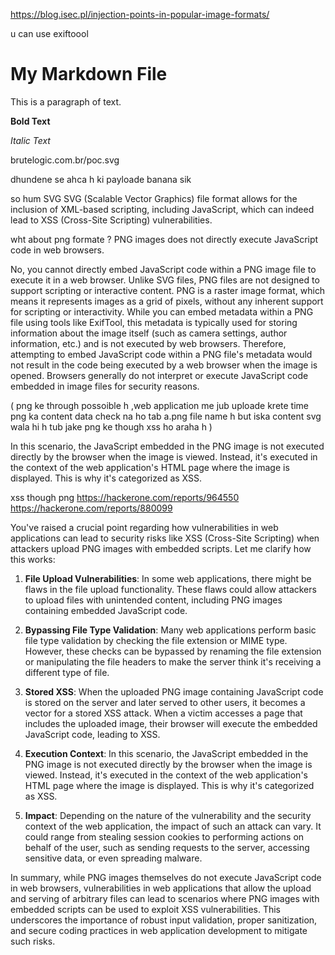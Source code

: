 
https://blog.isec.pl/injection-points-in-popular-image-formats/

u can use exiftoool 

# My Markdown File

This is a paragraph of text.

**Bold Text**

*Italic Text*

brutelogic.com.br/poc.svg

dhundene se ahca h ki payloade banana sik


so hum SVG 
SVG (Scalable Vector Graphics) file format allows for the inclusion of XML-based scripting, including JavaScript, which can indeed lead to XSS (Cross-Site Scripting) vulnerabilities.
 
wht about png formate ?
PNG images does not directly execute JavaScript code in web browsers.

No, you cannot directly embed JavaScript code within a PNG image file to execute it in a web browser. Unlike SVG files, PNG files are not designed to support scripting or interactive content. PNG is a raster image format, which means it represents images as a grid of pixels, without any inherent support for scripting or interactivity.
While you can embed metadata within a PNG file using tools like ExifTool, this metadata is typically used for storing information about the image itself (such as camera settings, author information, etc.) and is not executed by web browsers.
Therefore, attempting to embed JavaScript code within a PNG file's metadata would not result in the code being executed by a web browser when the image is opened. Browsers generally do not interpret or execute JavaScript code embedded in image files for security reasons.

( png ke through possoible h ,web application me  jub uploade krete time png ka content data check na ho tab a.png file name h but iska content svg wala hi h tub jake png ke though xss ho araha h  )

In this scenario, the JavaScript embedded in the PNG image is not executed directly by the browser when the image is viewed. Instead, it's executed in the context of the web application's HTML page where the image is displayed. This is why it's categorized as XSS.

 xss though png 
 https://hackerone.com/reports/964550
 https://hackerone.com/reports/880099
 
You've raised a crucial point regarding how vulnerabilities in web applications can lead to security risks like XSS (Cross-Site Scripting) when attackers upload PNG images with embedded scripts. Let me clarify how this works:

1. **File Upload Vulnerabilities**: In some web applications, there might be flaws in the file upload functionality. These flaws could allow attackers to upload files with unintended content, including PNG images containing embedded JavaScript code.

2. **Bypassing File Type Validation**: Many web applications perform basic file type validation by checking the file extension or MIME type. However, these checks can be bypassed by renaming the file extension or manipulating the file headers to make the server think it's receiving a different type of file.

3. **Stored XSS**: When the uploaded PNG image containing JavaScript code is stored on the server and later served to other users, it becomes a vector for a stored XSS attack. When a victim accesses a page that includes the uploaded image, their browser will execute the embedded JavaScript code, leading to XSS.

4. **Execution Context**: In this scenario, the JavaScript embedded in the PNG image is not executed directly by the browser when the image is viewed. Instead, it's executed in the context of the web application's HTML page where the image is displayed. This is why it's categorized as XSS.

5. **Impact**: Depending on the nature of the vulnerability and the security context of the web application, the impact of such an attack can vary. It could range from stealing session cookies to performing actions on behalf of the user, such as sending requests to the server, accessing sensitive data, or even spreading malware.

In summary, while PNG images themselves do not execute JavaScript code in web browsers, vulnerabilities in web applications that allow the upload and serving of arbitrary files can lead to scenarios where PNG images with embedded scripts can be used to exploit XSS vulnerabilities. This underscores the importance of robust input validation, proper sanitization, and secure coding practices in web application development to mitigate such risks.


 
 
 
 
 
 
 
 
 
 
 
 
 
 
 
 
 
 
 
 
